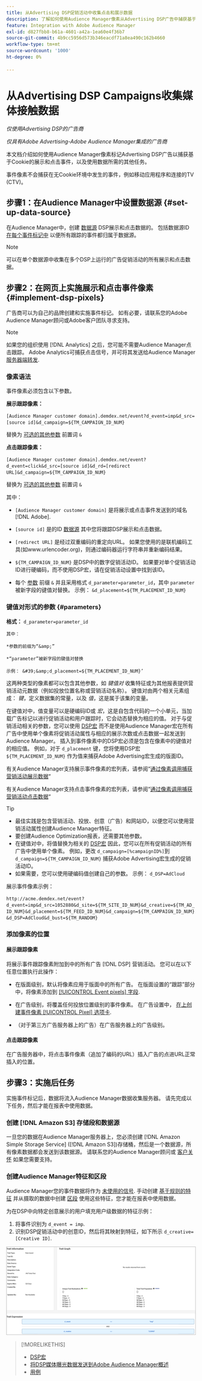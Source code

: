 ```yaml
---
title: 从Advertising DSP促销活动中收集点击和展示数据
description: 了解如何使用Audience Manager像素从Advertising DSP广告中捕获基于Cookie的展示和点击事件
feature: Integration with Adobe Audience Manager
exl-id: d827fbb8-b61a-4601-a42a-1ea60e4f36b7
source-git-commit: 4b9cc5956d573b346eacdf71a8ea490c162b4660
workflow-type: tm+mt
source-wordcount: '1000'
ht-degree: 0%

---
```


# 从Advertising DSP Campaigns收集媒体接触数据

*仅使用Advertising DSP的广告商*

*仅具有Adobe Advertising-Adobe Audience Manager集成的广告商*

本文档介绍如何使用Audience Manager像素标记Advertising DSP广告以捕获基于Cookie的展示和点击事件，以及使用数据所需的其他任务。

事件像素不会捕获在无Cookie环境中发生的事件，例如移动应用程序和连接的TV (CTV)。

## 步骤1：在Audience Manager中设置数据源 {#set-up-data-source}

在Audience Manager中，创建 [数据源](https://experienceleague.adobe.com/docs/audience-manager/user-guide/features/data-sources/datasources-list-and-settings.html) DSP展示和点击数据的。 包括数据源ID [在每个事件标记中](#implement-dsp-pixels) 以便所有跟踪的事件都归属于数据源。

>[!NOTE]
> 可以在单个数据源中收集在多个DSP上运行的广告促销活动的所有展示和点击数据。

## 步骤2：在网页上实施展示和点击事件像素 {#implement-dsp-pixels}

广告商可以为自己的品牌创建和实施事件标记。 如有必要，请联系您的Adobe Audience Manager顾问或Adobe客户团队寻求支持。

>[!NOTE]
>
>如果您的组织使用 [!DNL Analytics] 之后，您可能不需要Audience Manager点击跟踪。 Adobe Analytics可捕获点击信号，并可将其发送给Audience Manager [服务器端转发](https://experienceleague.adobe.com/docs/analytics/admin/admin-tools/server-side-forwarding/ssf.html).

### 像素语法

事件像素必须包含以下参数。

**展示跟踪像素：**

`[Audience Manager customer domain].demdex.net/event?d_event=imp&d_src=[source id]&d_campaign=${TM_CAMPAIGN_ID_NUM}`

替换为 [可选的其他参数](#parameters) 前置词 `&`

**点击跟踪像素：**

`[Audience Manager customer domain].demdex.net/event?d_event=click&d_src=[source id]&d_rd=[redirect URL]&d_campaign=${TM_CAMPAIGN_ID_NUM}`

替换为 [可选的其他参数](#parameters) 前置词 `&`

其中：

* `[Audience Manager customer domain]` 是将展示或点击事件发送到的域名 [!DNL Adobe].

* `[source id]` 是的ID [数据源](#set-up-data-source) 其中您将跟踪DSP展示和点击数据。

* `[redirect URL]` 是经过双重编码的重定向URL。 如果您使用的是联机编码工具(如www.urlencoder.org)，则通过编码器运行字符串并重新编码结果。

* `${TM_CAMPAIGN_ID_NUM}` 是DSP中的数字促销活动ID。 如果要对单个促销活动ID进行硬编码，而不使用DSP宏，请在促销活动设置中找到该ID。

* 每个 [参数](#key-value-pairs) 前缀 `&` 并且采用格式 `d_parameter=parameter_id`，其中 `parameter` 被新字段的键值对替换。 示例： `&d_placement=${TM_PLACEMENT_ID_NUM}`

### 键值对形式的参数 {#parameters}

**格式：**  `d_parameter=parameter_id`

    其中：
    
    *参数的前缀为“&amp;”
    
    *“parameter”被新字段的键值对替换
    
    示例： &#39;&amp;d_placement=${TM_PLACEMENT_ID_NUM}’

这两种类型的像素都可以包含其他参数，如 *键值对* 收集特征或为其他报表提供营销活动元数据（例如投放位置名称或营销活动名称）。 键值对由两个相关元素组成： *键*，定义数据集的常量，以及 *值*，这是属于该集的变量。

在键值对中，值变量可以是硬编码ID或 *宏*，这是自包含代码的一个小单元，当加载广告标记以进行促销活动和用户跟踪时，它会动态替换为相应的值。 对于与促销活动相关的参数，您可以使用 [DSP宏](/help/dsp/campaign-management/macros.md) 而不是使用Audience Manager宏在所有广告中使用单个像素将促销活动属性与相应的展示次数或点击数据一起发送到Audience Manager。 插入到事件像素中的DSP宏必须是包含在像素中的键值对的相应值。 例如，对于 `d_placement` 键，您将使用DSP宏 `${TM_PLACEMENT_ID_NUM}` 作为值来捕获Adobe Advertising宏生成的版面ID。

有关Audience Manager支持展示事件像素的宏列表，请参阅“[通过像素调用捕获营销活动展示数据](https://experienceleague.adobe.com/docs/audience-manager/user-guide/implementation-integration-guides/media-data-integration/impression-data-pixels.html#supported-key-value-pairs)“

有关Audience Manager支持点击事件像素的宏列表，请参阅“[通过像素调用捕获营销活动点击数据](https://experienceleague.adobe.com/docs/audience-manager/user-guide/implementation-integration-guides/media-data-integration/click-data-pixels.html)“

>[!TIP]
>
>* 最佳实践是包含营销活动、投放、创意（广告）和网站ID，以便您可以使用营销活动属性创建Audience Manager特征。
>* 要创建Audience Optimization报表，还需要其他参数。
>* 在键值对中，将值替换为相关的 [DSP宏](/help/dsp/campaign-management/macros.md) 因此，您可以在所有促销活动的所有广告中使用单个像素。 例如，更改 `d_campaign=[%campaignID%]`到 `d_campaign=${TM_CAMPAIGN_ID_NUM}` 捕获Adobe Advertising宏生成的促销活动ID。
>* 如果需要，您可以使用硬编码值创建自己的参数。 示例： `d_DSP=AdCloud`

展示事件像素示例：

`http://acme.demdex.net/event?d_event=imp&d_src=1052880&d_site=${TM_SITE_ID_NUM}&d_creative=${TM_AD_ID_NUM}&d_placement=${TM_FEED_ID_NUM}&d_campaign=${TM_CAMPAIGN_ID_NUM}&d_DSP=AdCloud&d_bust=${TM_RANDOM}`

### 添加像素的位置

#### 展示跟踪像素

将展示事件跟踪像素附加到中的所有广告 [!DNL DSP] 营销活动。 您可以在以下任意位置执行此操作：

* 在版面级别，默认将像素应用于版面中的所有广告。 在版面设置的“跟踪”部分中，将像素添加到 [[!UICONTROL Event pixels] 字段](/help/dsp/campaign-management/placements/placement-settings.md).

* 在广告级别，将覆盖任何投放位置级别的事件像素。 在广告设置中， [在上创建事件像素 [!UICONTROL Pixel] 选项卡](/help/dsp/campaign-management/ads/ad-edit.md).

* （对于第三方广告服务器上的广告）在广告服务器上的广告级别。

#### 点击跟踪像素

在广告服务器中，将点击事件像素（追加了编码的URL）插入广告的点进URL正常插入的位置。

## 步骤3：实施后任务

实施事件标记后，数据将流入Audience Manager数据收集服务器。 请先完成以下任务，然后才能在报表中使用数据。

### 创建 [!DNL Amazon S3] 存储段和数据源

一旦您的数据在Audience Manager服务器上，您必须创建 [!DNL Amazon Simple Storage Service] ([!DNL Amazon S3])存储桶，然后是一个数据源，所有像素数据都会发送到该数据源。 请联系您的Audience Manager顾问或 [客户关怀](https://experienceleague.adobe.com/docs/audience-manager/user-guide/help-and-legal/help-legal-contact.html) 如果您需要支持。

### 创建Audience Manager特征和区段

Audience Manager您的事件数据将作为 [未使用的信号](https://experienceleague.adobe.com/docs/audience-manager/user-guide/reporting/interactive-and-overlap-reports/unused-signals.html). 手动创建 [基于规则的特征](https://experienceleague.adobe.com/docs/audience-manager/user-guide/features/traits/trait-builder/create-onboarded-rule-based-traits.html) 并从摄取的数据中创建 [区段](https://experienceleague.adobe.com/docs/audience-manager/user-guide/features/segments/segments-purpose.html) 使用这些特征，您才能在报表中使用数据。

为在DSP中向特定创意展示的用户填充用户级数据的特征示例：

1. 将事件识别为 `d_event = imp`.
1. 识别DSP促销活动中的创意ID，然后将其映射到特征，如下所示 `d_creative=[Creative ID]`.

![特征创建屏幕](/help/dsp/assets/aa-trait.png)

>[!MORELIKETHIS]
>
>* [DSP宏](/help/dsp/campaign-management/macros.md)
>* [将DSP媒体曝光数据发送到Adobe Audience Manager概述](overview.md)
>* [用例](use-cases.md)
